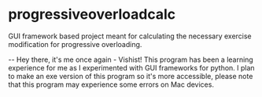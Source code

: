 # progressiveoverloadcalc
GUI framework based project meant for calculating the necessary exercise modification for progressive overloading.

-- Hey there, it's me once again - Vishist! This program has been a learning experience for me as I experimented with GUI frameworks for python. I plan to make an exe
version of this program so it's more accessible, please note that this program may experience some errors on Mac devices.
